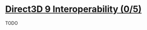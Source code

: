 # [Direct3D 9 Interoperability (0/5)](https://docs.nvidia.com/cuda/archive/11.3.0/cuda-runtime-api/group__CUDART__D3D9.html#group__CUDART__D3D9)

TODO